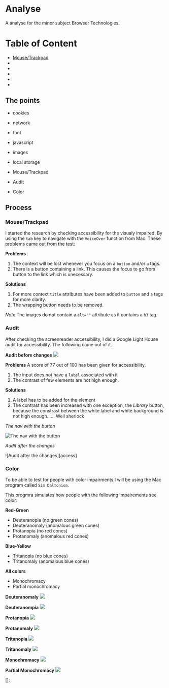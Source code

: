 # Analyse

A analyse for the minor subject Browser Technologies.

# Table of Content

- [Mouse/Trackpad](#mouse/trackpad)
- [](#javascript)
- [](#problems)
- [](#fixes)
- [](#)
- [](#)

## The points

- cookies
- network
- font
- javascript
- images
- local storage

- Mouse/Trackpad
- Audit
- Color


## Process

### Mouse/Trackpad
I started the research by checking accessibility for the visualy impaired. By using the `tab` key to navigate with the `VoiceOver` function from Mac. These problems came out from the test:

**Problems**
1. The context will be lost whenever you focus on a `button` and/or `a` tags.
2. There is a button containing a link. This causes the focus to go from button to the link which is unecessary.

**Solutions**
1. For more context `title` attributes have been added to `button` and `a` tags for more clarity.
2. The wrapping button needs to be removed.


*Note*
The images do not contain a `alt=""` attribute as it contains a `h3` tag.

### Audit

After checking the screenreader accessibility, I did a Google Light House audit for accessibility. The following came out of it.

**Audit before changes**
![][b-access1]
<!-- ![][b-access2] -->

**Problems**
A score of 77 out of 100 has been given for accessibility.
1. The input does not have a `label` associated with it
2. The contrast of few elements are not high enough.

**Solutions**
1. A label has to be added for the element
2. The contrast has been increased with one exception, the *Library* button, because the constrast between the white label and white background is not high enough...... Well sherlock

*The nav with the button*

![The nav with the button][nav]

*Audit after the changes*

![Audit after the changes][access]

### Color
To be able to test for people with color impairments I will be using the Mac program called `Sim Daltonism`.

This progmra simulates how people with the following impairements see color:

**Red-Green**
- Deuteranopia (no green cones)
- Deuteranomaly (anomalous green cones)
- Protanopia (no red cones)
- Protanomaly (anomalous red cones)

**Blue-Yellow**
- Tritanopia (no blue cones)
- Tritanomaly (anomalous blue cones)

**All colors**
- Monochromacy
- Partial monochromacy

**Deuteranomaly**
![][c-deuteranomaly]

**Deuteranompia**
![][c-deuteranompia]

**Protanopia**
![][c-protanopia]

**Protanomaly**
![][c-protanomaly]

**Tritanopia**
![][c-tritanopia]

**Tritanomaly**
![][c-tritanomaly]

**Monochromacy**
![][c-monochromacy]

**Partial Monochromacy**
![][c-partialMono]




<!-- ![][b-perf] -->
<!-- ![][b-pwa1] -->
<!-- ![][b-pwa2] -->



[nav]: https://github.com/kyunwang/web-app-from-scratch/blob/browser-tech/images/nav.png

[b-access1]: https://github.com/kyunwang/web-app-from-scratch/blob/browser-tech/images/audit/before/access1.png
[b-access2]: https://github.com/kyunwang/web-app-from-scratch/blob/browser-tech/images/audit/before/access2.png
[b-perf]: https://github.com/kyunwang/web-app-from-scratch/blob/browser-tech/images/audit/before/perf.png
[b-pwa1]: https://github.com/kyunwang/web-app-from-scratch/blob/browser-tech/images/audit/before/pwa1.png
[b-pwa2]: https://github.com/kyunwang/web-app-from-scratch/blob/browser-tech/images/audit/before/pwa2.png

[a-access]: https://github.com/kyunwang/web-app-from-scratch/blob/browser-tech/images/audit/after/access.png

[c-deuteranomaly]: https://github.com/kyunwang/web-app-from-scratch/blob/browser-tech/images/color/deuteranomaly.png
[c-deuteranompia]: https://github.com/kyunwang/web-app-from-scratch/blob/browser-tech/images/color/deuteranompia.png
[c-protanopia]: https://github.com/kyunwang/web-app-from-scratch/blob/browser-tech/images/color/protanopia.png
[c-protanomaly]: https://github.com/kyunwang/web-app-from-scratch/blob/browser-tech/images/color/protanomaly.png
[c-tritanopia]: https://github.com/kyunwang/web-app-from-scratch/blob/browser-tech/images/color/tritanopia.png
[c-tritanomaly]: https://github.com/kyunwang/web-app-from-scratch/blob/browser-tech/images/color/tritanomaly.png
[c-monochromacy]: https://github.com/kyunwang/web-app-from-scratch/blob/browser-tech/images/color/monochromacy.png
[c-partialMono]: https://github.com/kyunwang/web-app-from-scratch/blob/browser-tech/images/color/partialMono.png
[]: